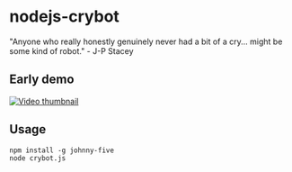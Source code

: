 nodejs-crybot
=============

"Anyone who really honestly genuinely never had a bit of a cry... might be some kind of robot." - J-P Stacey


## Early demo

[![Video thumbnail](http://img.youtube.com/vi/vJpsOpntlv8/0.jpg)](http://youtu.be/vJpsOpntlv8)

## Usage

    npm install -g johnny-five
    node crybot.js
